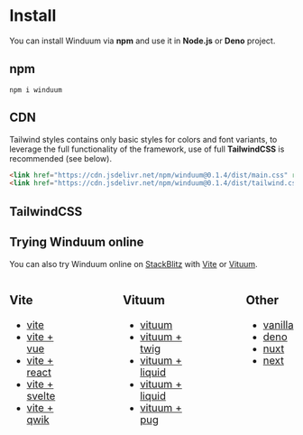 # Install

You can install Winduum via **npm** and use it in **Node.js** or **Deno** project. 


## npm

```shell
npm i winduum
```

## CDN

Tailwind styles contains only basic styles for colors and font variants, to leverage the full functionality of the framework, use of full **TailwindCSS** is recommended (see below).

```html
<link href="https://cdn.jsdelivr.net/npm/winduum@0.1.4/dist/main.css" rel="stylesheet" type="text/css" />
<link href="https://cdn.jsdelivr.net/npm/winduum@0.1.4/dist/tailwind.css" rel="stylesheet" type="text/css" />
```

## TailwindCSS

## Trying Winduum online

You can also try Winduum online on [StackBlitz](https://stackblitz.com/) with [Vite](https://vitejs.dev/) or [Vituum](https://vituum.dev/).

<style>
    @media all and (max-width: 720px) {
        #winduum-examples {
            display: block !important;
            gap: 3rem !important;
        }
    }
</style>

<div id="winduum-examples" style="display: flex; gap: 6rem; font-size: 1.125rem;">
<div>

### Vite
* [vite]()
* [vite + vue]()
* [vite + react]()
* [vite + svelte]()
* [vite + qwik]()

</div>
<div>

### Vituum
* [vituum]()
* [vituum + twig]()
* [vituum + liquid]()
* [vituum + liquid]()
* [vituum + pug]()

</div>
<div>

### Other
* [vanilla]()
* [deno]()
* [nuxt]()
* [next]()

</div>
</div>
